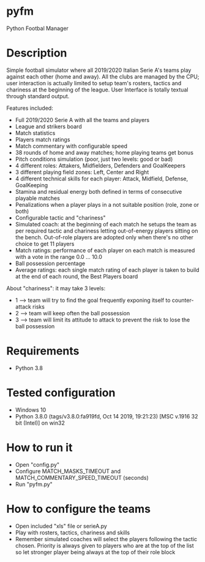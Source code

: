 # pyfm
Python Footbal Manager

# Description
Simple football simulator where all 2019/2020 Italian Serie A's teams play against each other (home and away). All the clubs are managed by the CPU; user interaction is actually limited to setup team's rosters, tactics and chariness at the beginning of the league. User Interface is totally textual through standard output.

Features included:
 - Full 2019/2020 Serie A with all the teams and players
 - League and strikers board
 - Match statistics
 - Players match ratings
 - Match commentary with configurable speed
 - 38 rounds of home and away matches; home playing teams get bonus
 - Pitch conditions simulation (poor, just two levels: good or bad)
 - 4 different roles: Attakers, Midfielders, Defenders and GoalKeepers
 - 3 different playing field zones: Left, Center and Right
 - 4 different technical skills for each player: Attack, Midfield, Defense, GoalKeeping
 - Stamina and residual energy both defined in terms of consecutive playable matches
 - Penalizations when a player plays in a not suitable position (role, zone or both)
 - Configurable tactic and "chariness"
 - Simulated coach: at the beginning of each match he setups the team as per required tactic and chariness letting out-of-energy players sitting on the bench. Out-of-role players are adopted only when there's no other choice to get 11 players
 - Match ratings: performance of each player on each match is measured with a vote in the range 0.0 ... 10.0
 - Ball possession percentage
 - Average ratings: each single match rating of each player is taken to build at the end of each round, the Best Players board

About "chariness": it may take 3 levels:
 - 1 --> team will try to find the goal frequently exponing itself to counter-attack risks
 - 2 --> team will keep often the ball possession
 - 3 --> team will limit its attitude to attack to prevent the risk to lose the ball possession

# Requirements
 - Python 3.8

# Tested configuration
 - Windows 10
 - Python 3.8.0 (tags/v3.8.0:fa919fd, Oct 14 2019, 19:21:23) [MSC v.1916 32 bit (Intel)] on win32

# How to run it
 - Open "config.py"
 - Configure MATCH_MASKS_TIMEOUT and MATCH_COMMENTARY_SPEED_TIMEOUT (seconds)
 - Run "pyfm.py"

# How to configure the teams
 - Open included "xls" file or serieA.py
 - Play with rosters, tactics, chariness and skills
 - Remember simulated coaches will select the players following the tactic chosen. Priority is always given to players who are at the top of the list so let stronger player being always at the top of their role block
